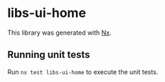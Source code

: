 # libs-ui-home

This library was generated with [Nx](https://nx.dev).

## Running unit tests

Run `nx test libs-ui-home` to execute the unit tests.
